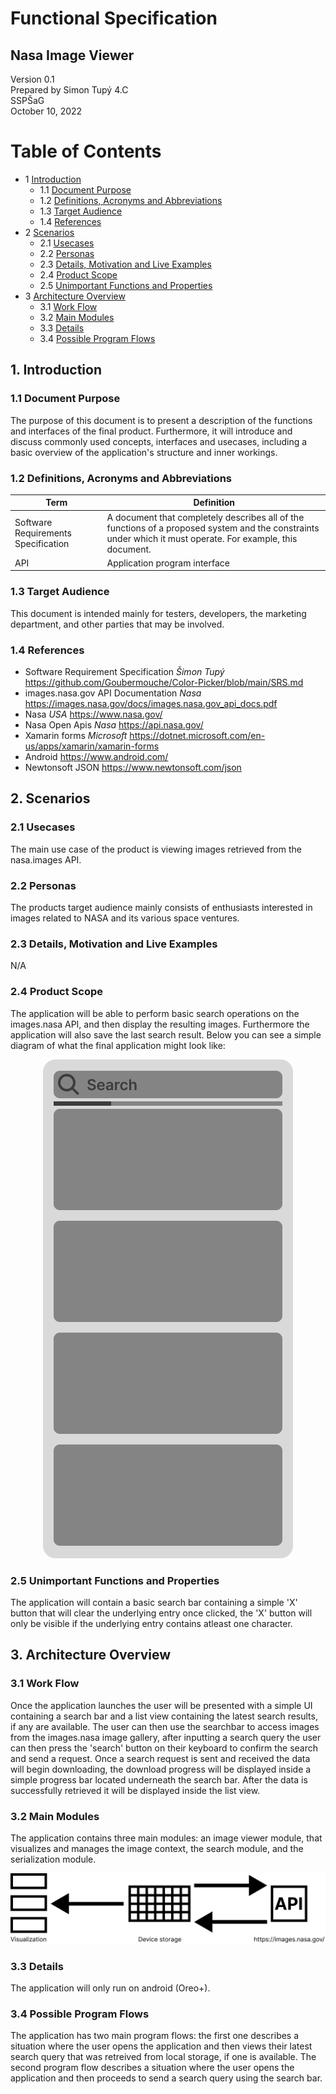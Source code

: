 # Functional Specification
## Nasa Image Viewer

Version 0.1  
Prepared by Simon Tupý 4.C  
SSPŠaG  
October 10, 2022

Table of Contents
================
* 1 [Introduction](#1-introduction)
   * 1.1 [Document Purpose](#11-document-purpose)
   * 1.2 [Definitions, Acronyms and Abbreviations](#12-definitions-acronyms-and-abbreviations)
   * 1.3 [Target Audience](#13-target-audience)
   * 1.4 [References](#14-references)
* 2 [Scenarios](#2-scenarios)
   * 2.1 [Usecases](#21-usecases)
   * 2.2 [Personas](#22-personas)
   * 2.3 [Details, Motivation and Live Examples](#23-details-motivation-and-live-examples)
   * 2.4 [Product Scope](#24-product-scope)
   * 2.5 [Unimportant Functions and Properties](#25-unimportant-functions-and-properties)
* 3 [Architecture Overview](#3-architecture-overview)
   * 3.1 [Work Flow](#31-work-flow)
   * 3.2 [Main Modules](#32-main-modules)
   * 3.3 [Details](#33-details)
   * 3.4 [Possible Program Flows](#34-possible-program-flows)

## 1. Introduction  
  ### 1.1 Document Purpose
  The purpose of this document is to present a description of the functions and interfaces of the final product. Furthermore, it will introduce and discuss commonly used concepts, interfaces and usecases, including a basic overview of the application's structure and inner workings.
  ### 1.2 Definitions, Acronyms and Abbreviations
| Term | Definition    |
| ---- | ------- |
| Software Requirements Specification  |  A document that completely describes all of the functions of a proposed system and the constraints under which it must operate. For example, this document.       |
| API | Application program interface |
  ### 1.3 Target Audience
This document is intended mainly for testers, developers, the marketing department, and other parties that may be involved. 
  ### 1.4 References
* Software Requirement Specification *Šimon Tupý* https://github.com/Goubermouche/Color-Picker/blob/main/SRS.md    
* images.nasa.gov API Documentation *Nasa* https://images.nasa.gov/docs/images.nasa.gov_api_docs.pdf
* Nasa *USA* https://www.nasa.gov/
* Nasa Open Apis *Nasa* https://api.nasa.gov/
* Xamarin forms *Microsoft* https://dotnet.microsoft.com/en-us/apps/xamarin/xamarin-forms
* Android https://www.android.com/
* Newtonsoft JSON https://www.newtonsoft.com/json
## 2. Scenarios
  ### 2.1 Usecases
The main use case of the product is viewing images retrieved from the nasa.images API.
  ### 2.2 Personas
The products target audience mainly consists of enthusiasts interested in images related to NASA and its various space ventures. 
  ### 2.3 Details, Motivation and Live Examples
N/A
  ### 2.4 Product Scope
The application will be able to perform basic search operations on the images.nasa API, and then display the resulting images. Furthermore the application will also save the last search result. Below you can see a simple diagram of what the final application might look like: 

<p align="center">
  <img src="https://github.com/Goubermouche/NASARestAPI/blob/master/Documents/Group%201.png" />
</p>

  ### 2.5 Unimportant Functions and Properties
The application will contain a basic search bar containing a simple 'X' button that will clear the underlying entry once clicked, the 'X' button will only be visible if the underlying entry contains atleast one character. 

## 3. Architecture Overview
  ### 3.1 Work Flow
 Once the application launches the user will be presented with a simple UI containing a search bar and a list view containing the latest search results, if any are available. The user can then use the searchbar to access images from the images.nasa image gallery, after inputting a search query the user can then press the 'search' button on their keyboard to confirm the search and send a request. Once a search request is sent and received the data will begin downloading, the download progress will be displayed inside a simple progress bar located underneath the search bar. After the data is successfully retrieved it will be displayed inside the list view. 
 
  ### 3.2 Main Modules
The application contains three main modules: an image viewer module, that visualizes and manages the image context, the search module, and the serialization module. 

<p align="center">
  <img src="https://github.com/Goubermouche/NASARestAPI/blob/master/Documents/diagram.png" />
</p>

  ### 3.3 Details
The application will only run on android (Oreo+).
  ### 3.4 Possible Program Flows
The application has two main program flows: the first one describes a situation where the user opens the application and then views their latest search query that was retreived from local storage, if one is available. The second program flow describes a situation where the user opens the application and then proceeds to send a search query using the search bar. 
